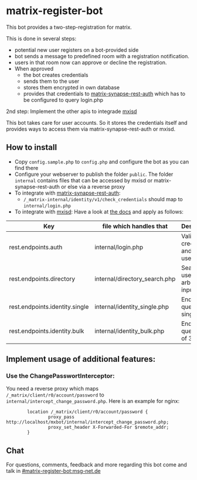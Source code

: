 # matrix-register-bot

This bot provides a two-step-registration for matrix.

This is done in several steps:
- potential new user registers on a bot-provided side
- bot sends a message to predefined room with a registration notification.
- users in that room now can approve or decline the registration.
- When approved
  - the bot creates credentials
  - sends them to the user
  - stores them encrypted in own database
  - provides that credentials to [matrix-synapse-rest-auth](https://github.com/kamax-io/matrix-synapse-rest-auth#integrate) which has to be configured to query login.php

2nd step: Implement the other apis to integrade [mxisd](https://github.com/kamax-io/mxisd/blob/master/docs/backends/rest.md)

This bot takes care for user accounts. So it stores the credentials itself and provides ways to access them via matrix-synapse-rest-auth or mxisd.
## How to install

- Copy `config.sample.php` to `config.php` and configure the bot as you can find there
- Configure your webserver to publish the folder `public`.
  The folder `internal` contains files that can be accessed by mxisd or matrix-synapse-rest-auth or else via a reverse proxy
- To integrate with [matrix-synapse-rest-auth](https://github.com/kamax-io/matrix-synapse-rest-auth):
  - `/_matrix-internal/identity/v1/check_credentials` should map to `internal/login.php`
- To integrate with [mxisd](https://github.com/kamax-io/mxisd): Have a look at [the docs](https://github.com/kamax-io/mxisd/blob/master/docs/backends/rest.md) and apply as follows:


| Key                            | file which handles that       | Description                                          |
|--------------------------------|-------------------------------|------------------------------------------------------|
| rest.endpoints.auth            | internal/login.php            | Validate credentials and get user profile            |
| rest.endpoints.directory       | internal/directory_search.php | Search for users by arbitrary input                  |
| rest.endpoints.identity.single | internal/identity_single.php  | Endpoint to query a single 3PID                      |
| rest.endpoints.identity.bulk   | internal/identity_bulk.php    | Endpoint to query a list of 3PID                     |


## Implement usage of additional features:
### Use the ChangePasswortInterceptor:

You need a reverse proxy which maps `/_matrix/client/r0/account/password` to `internal/intercept_change_password.php`.
Here is an example for nginx:

```
        location /_matrix/client/r0/account/password {
                proxy_pass http://localhost/mxbot/internal/intercept_change_password.php;
                proxy_set_header X-Forwarded-For $remote_addr;
        }
```
## Chat
For questions, comments, feedback and more regarding this bot come and talk in [#matrix-register-bot:msg-net.de](https://matrix.to/#/#matrix-register-bot:msg-net.de)
